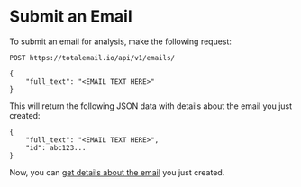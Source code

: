 # Submit an Email

To submit an email for analysis, make the following request:

```
POST https://totalemail.io/api/v1/emails/

{
    "full_text": "<EMAIL TEXT HERE>"
}
```

This will return the following JSON data with details about the email you just created:

```
{
    "full_text": "<EMAIL TEXT HERE>",
    "id": abc123...
}
```

Now, you can [get details about the email](get-email-details.html) you just created.
